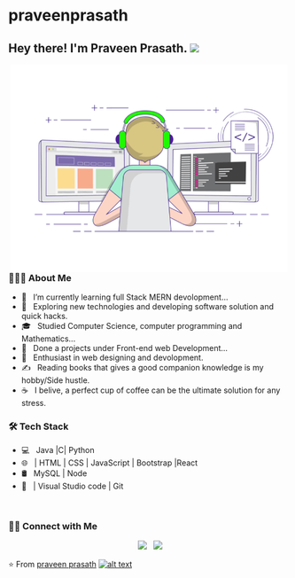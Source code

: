 # praveenprasath
<h2> Hey there! I'm Praveen Prasath. <img src="https://github.com/souvikguria98/souvikguria98/blob/master/Hi.gif" width="25"></h2>
<img align="right" alt="GIF" src="https://raw.githubusercontent.com/devSouvik/devSouvik/master/gif3.gif" width="500"/>

<h3> 👨🏻‍💻 About Me </h3>

- 🔭 &nbsp; I’m currently learning full Stack MERN devolopment...  
- 🤔 &nbsp; Exploring new technologies and developing software solution and quick hacks.
- 🎓 &nbsp; Studied  Computer Science, computer programming and Mathematics...
- 💼 &nbsp; Done a projects under Front-end web Development...  
- 🌱 &nbsp; Enthusiast in web designing and devolopment.
- ✍️ &nbsp; Reading books that gives a good companion knowledge is my hobby/Side hustle.
- ☕ &nbsp; I belive, a perfect cup of coffee can be the ultimate solution for any stress. 

 <h3>🛠 Tech Stack</h3>

- 💻 &nbsp; Java |C| Python
- 🌐 &nbsp; | HTML | CSS | JavaScript | Bootstrap |React 
- 🛢 &nbsp; MySQL | Node 
- 🔧 &nbsp; | Visual Studio code | Git
  
<br>




<h3> 🤝🏻 Connect with Me </h3>

<p align="center">
 &nbsp; <a href="https://www.linkedin.com/in/praveen-prasath-a31887245/" target="_blank" rel="noopener noreferrer"><img    src="https://img.icons8.com/plasticine/100/000000/linkedin.png" width="50" /></a>
&nbsp; <a href="mailto:praveenprasath499@gmail.com" target="_blank" rel="noopener noreferrer"><img src="https://img.icons8.com/plasticine/100/000000/gmail.png"  width="50" /></a>
</p>

⭐️ From [praveen prasath](https://github.com/praveen220704)
<a href="https://www.linkedin.com/in/praveen-prasath-a31887245/"> ![alt text](https://img.shields.io/badge/-LinkedIn-0e76a8?style=plastic&logo=linkedIn)</a>
